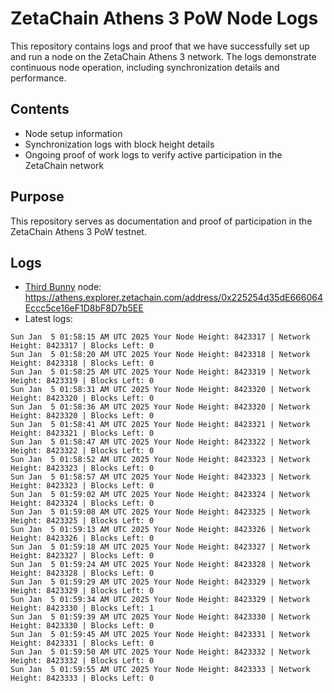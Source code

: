 # ZetaChain Athens 3 PoW Node Logs
This repository contains logs and proof that we have successfully set up and run a node on the ZetaChain Athens 3 network. The logs demonstrate continuous node operation, including synchronization details and performance.

## Contents
- Node setup information
- Synchronization logs with block height details
- Ongoing proof of work logs to verify active participation in the ZetaChain network

## Purpose
This repository serves as documentation and proof of participation in the ZetaChain Athens 3 PoW testnet.

## Logs

- [Third Bunny](https://thirdbunny.xyz/) node: https://athens.explorer.zetachain.com/address/0x225254d35dE666064Eccc5ce16eF1D8bF8D7b5EE
- Latest logs:
```
Sun Jan  5 01:58:15 AM UTC 2025 Your Node Height: 8423317 | Network Height: 8423317 | Blocks Left: 0
Sun Jan  5 01:58:20 AM UTC 2025 Your Node Height: 8423318 | Network Height: 8423318 | Blocks Left: 0
Sun Jan  5 01:58:25 AM UTC 2025 Your Node Height: 8423319 | Network Height: 8423319 | Blocks Left: 0
Sun Jan  5 01:58:31 AM UTC 2025 Your Node Height: 8423320 | Network Height: 8423320 | Blocks Left: 0
Sun Jan  5 01:58:36 AM UTC 2025 Your Node Height: 8423320 | Network Height: 8423320 | Blocks Left: 0
Sun Jan  5 01:58:41 AM UTC 2025 Your Node Height: 8423321 | Network Height: 8423321 | Blocks Left: 0
Sun Jan  5 01:58:47 AM UTC 2025 Your Node Height: 8423322 | Network Height: 8423322 | Blocks Left: 0
Sun Jan  5 01:58:52 AM UTC 2025 Your Node Height: 8423323 | Network Height: 8423323 | Blocks Left: 0
Sun Jan  5 01:58:57 AM UTC 2025 Your Node Height: 8423323 | Network Height: 8423323 | Blocks Left: 0
Sun Jan  5 01:59:02 AM UTC 2025 Your Node Height: 8423324 | Network Height: 8423324 | Blocks Left: 0
Sun Jan  5 01:59:08 AM UTC 2025 Your Node Height: 8423325 | Network Height: 8423325 | Blocks Left: 0
Sun Jan  5 01:59:13 AM UTC 2025 Your Node Height: 8423326 | Network Height: 8423326 | Blocks Left: 0
Sun Jan  5 01:59:18 AM UTC 2025 Your Node Height: 8423327 | Network Height: 8423327 | Blocks Left: 0
Sun Jan  5 01:59:24 AM UTC 2025 Your Node Height: 8423328 | Network Height: 8423328 | Blocks Left: 0
Sun Jan  5 01:59:29 AM UTC 2025 Your Node Height: 8423329 | Network Height: 8423329 | Blocks Left: 0
Sun Jan  5 01:59:34 AM UTC 2025 Your Node Height: 8423329 | Network Height: 8423330 | Blocks Left: 1
Sun Jan  5 01:59:39 AM UTC 2025 Your Node Height: 8423330 | Network Height: 8423330 | Blocks Left: 0
Sun Jan  5 01:59:45 AM UTC 2025 Your Node Height: 8423331 | Network Height: 8423331 | Blocks Left: 0
Sun Jan  5 01:59:50 AM UTC 2025 Your Node Height: 8423332 | Network Height: 8423332 | Blocks Left: 0
Sun Jan  5 01:59:55 AM UTC 2025 Your Node Height: 8423333 | Network Height: 8423333 | Blocks Left: 0
```
